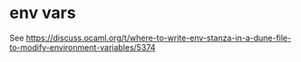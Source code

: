 # env vars

See https://discuss.ocaml.org/t/where-to-write-env-stanza-in-a-dune-file-to-modify-environment-variables/5374
